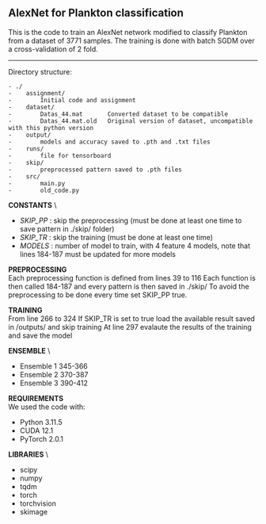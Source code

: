 ## AlexNet for Plankton classification ##

This is the code to train an AlexNet network modified to classify Plankton from a dataset of 3771 samples.
The training is done with batch SGDM over a cross-validation of 2 fold.

---

Directory structure:
```
- ./
-    assignment/
-        Initial code and assignment
-    dataset/
-        Datas_44.mat       Converted dataset to be compatible
-        Datas_44.mat.old   Original version of dataset, uncompatible with this python version
-    output/
-        models and accuracy saved to .pth and .txt files
-    runs/
-        file for tensorboard
-    skip/
-        preprocessed pattern saved to .pth files
-    src/
-        main.py
-        old_code.py
```

**CONSTANTS** \
- *SKIP_PP* : skip the preprocessing (must be done at least one time to save pattern in ./skip/ folder)
- *SKIP_TR* : skip the training (must be done at least one time)
- *MODELS*  : number of model to train, with 4 feature 4 models, note that lines 184-187 must be updated for more models

**PREPROCESSING** \
Each preprocessing function is defined from lines 39 to 116
Each function is then called 184-187 and every pattern is then saved in ./skip/
To avoid the preprocessing to be done every time set SKIP_PP true.

**TRAINING** \
From line 266 to 324
If SKIP_TR is set to true load the available result saved in /outputs/ and skip training
At line 297 evalaute the results of the training and save the model

**ENSEMBLE** \
- Ensemble 1 345-366
- Ensemble 2 370-387
- Ensemble 3 390-412

**REQUIREMENTS** \
We used the code with:
- Python 3.11.5
- CUDA 12.1
- PyTorch 2.0.1

**LIBRARIES** \
- scipy
- numpy
- tqdm
- torch
- torchvision
- skimage
